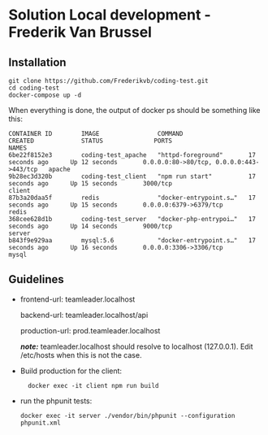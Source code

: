 # Solution Local development - Frederik Van Brussel

## Installation
```ShellSession
git clone https://github.com/Frederikvb/coding-test.git
cd coding-test
docker-compose up -d
```
When everything is done, the output of docker ps should be something like this:

```
CONTAINER ID        IMAGE                COMMAND                  CREATED             STATUS              PORTS                                      NAMES
6be22f8152e3        coding-test_apache   "httpd-foreground"       17 seconds ago      Up 12 seconds       0.0.0.0:80->80/tcp, 0.0.0.0:443->443/tcp   apache
9b28ec3d320b        coding-test_client   "npm run start"          17 seconds ago      Up 15 seconds       3000/tcp                                   client
87b3a20daa5f        redis                "docker-entrypoint.s…"   17 seconds ago      Up 15 seconds       0.0.0.0:6379->6379/tcp                     redis
368cee628d1b        coding-test_server   "docker-php-entrypoi…"   17 seconds ago      Up 14 seconds       9000/tcp                                   server
b843f9e929aa        mysql:5.6            "docker-entrypoint.s…"   17 seconds ago      Up 16 seconds       0.0.0.0:3306->3306/tcp                     mysql
```

## Guidelines

- frontend-url: teamleader.localhost

  backend-url: teamleader.localhost/api  

  production-url: prod.teamleader.localhost

  ***note:*** teamleader.localhost should resolve to localhost (127.0.0.1). Edit /etc/hosts when this is not the case.

- Build production for the client:
  ```
    docker exec -it client npm run build
  ```

- run the phpunit tests:
  ```
  docker exec -it server ./vendor/bin/phpunit --configuration phpunit.xml
  ```
  
